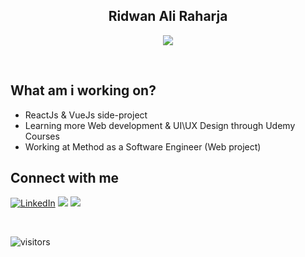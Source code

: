<h2 align="center">Ridwan Ali Raharja</h2>

<p align="center"> <a href="https://github.com/ryo-ma/github-profile-trophy"><img src="https://github-profile-trophy.vercel.app/?username=ridwanraharja&layout=compact&theme=onedark" /></a> </p>
<br/>

<h2>What am i working on?</h2>

* ReactJs & VueJs side-project
* Learning more Web development & UI\UX Design through Udemy Courses
* Working at Method as a Software Engineer (Web project)

<h2>Connect with me</h2>

<a href="https://www.linkedin.com/in/ridwanraharja/"><img src="https://img.shields.io/badge/linkedin-%230A66C2.svg?style=plastic&logo=linkedin&logoColor=white" alt="LinkedIn"/></a>
<a href="https://twitter.com/ridwanraharja"><img src="https://img.shields.io/twitter/url?style=social&url=https%3A%2F%2Ftwitter.com%2Fjsedlacekjr"></a>
<a href="https://www.youtube.com/channel/UC9uCTSWE_3udaHCc6-H9-9Q"><img src="https://img.shields.io/youtube/channel/subscribers/UC9uCTSWE_3udaHCc6-H9-9Q?style=social"></a>
 </div><br>
 
![visitors](https://visitor-badge.glitch.me/badge?page_id=ridwanraharja.ridwanraharja)
